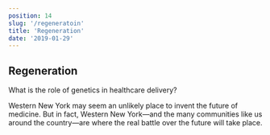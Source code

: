 ```yaml
---
position: 14
slug: '/regeneratoin'
title: 'Regeneration'
date: '2019-01-29'
---
```


## Regeneration

What is the role of genetics in healthcare delivery?

Western New York may seem an unlikely place to invent the future of medicine. But in fact, Western New York—and the many communities like us around the country—are where the real battle over the future will take place.
